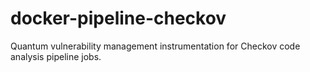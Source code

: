 # docker-pipeline-checkov

Quantum vulnerability management instrumentation for Checkov code analysis pipeline jobs.
